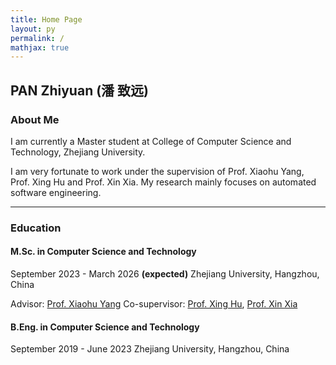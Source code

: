 ```yaml
---
title: Home Page
layout: py
permalink: /
mathjax: true
---
```


## PAN Zhiyuan (潘 致远)

### About Me

I am currently a Master student at College of Computer Science and Technology, Zhejiang University.

I am very fortunate to work under the supervision of Prof. Xiaohu Yang, Prof. Xing Hu and Prof. Xin Xia. My research mainly focuses on automated software engineering.

---

### Education

####  M.Sc. in Computer Science and Technology

September 2023 - March 2026 **(expected)**
Zhejiang University, Hangzhou, China

Advisor: [Prof. Xiaohu Yang](https://person.zju.edu.cn/xiaohu)
Co-supervisor: [Prof. Xing Hu](https://xing-hu.github.io), [Prof. Xin Xia](https://xin-xia.github.io)

#### B.Eng. in Computer Science and Technology
September 2019 - June 2023
Zhejiang University, Hangzhou, China


